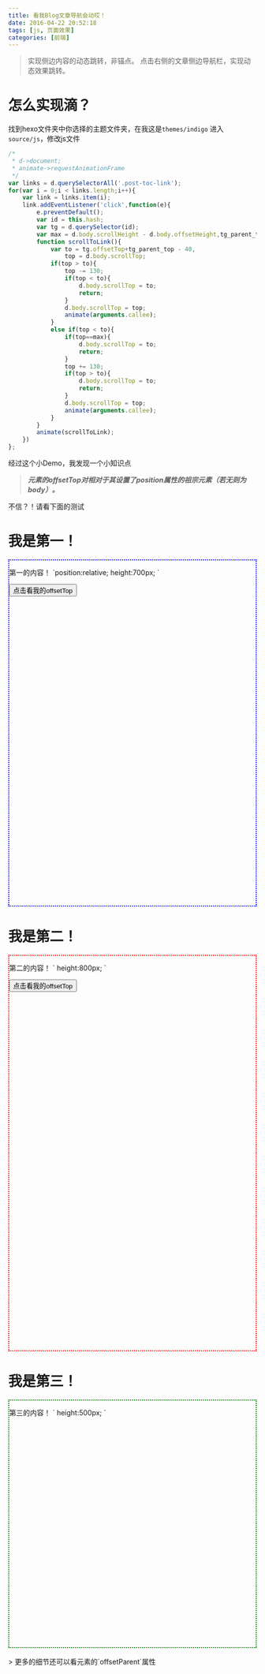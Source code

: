 ```yaml
---
title: 看我Blog文章导航会动哎！
date: 2016-04-22 20:52:18
tags: [js, 页面效果]
categories: [前端]
---
```

> 实现侧边内容的动态跳转，非锚点。
> 点击右侧的文章侧边导航栏，实现动态效果跳转。

# 怎么实现滴？
 找到hexo文件夹中你选择的主题文件夹，在我这是`themes/indigo`
 进入`source/js`，修改js文件
 <!-- more -->
```javascript
/*
 * d->document;
 * animate->requestAnimationFrame
 */
var links = d.querySelectorAll('.post-toc-link');
for(var i = 0;i < links.length;i++){
	var link = links.item(i);
	link.addEventListener('click',function(e){
		e.preventDefault();
		var id = this.hash;
		var tg = d.querySelector(id);
		var max = d.body.scrollHeight - d.body.offsetHeight,tg_parent_top = tg.offsetParent.offsetTop;
		function scrollToLink(){
			var to = tg.offsetTop+tg_parent_top - 40,
				top = d.body.scrollTop;
			if(top > to){
				top -= 130;
				if(top < to){
					d.body.scrollTop = to;
					return;
				}
				d.body.scrollTop = top;
				animate(arguments.callee);
			}
			else if(top < to){
				if(top==max){
					d.body.scrollTop = to;
					return;
				}
				top += 130;
				if(top > to){
					d.body.scrollTop = to;
					return;
				}
				d.body.scrollTop = top;
				animate(arguments.callee);
			}	
		}
		animate(scrollToLink);
	})
};
```
经过这个小Demo，我发现一个小知识点
> ***元素的offsetTop对相对于其设置了position属性的祖宗元素（若无则为body）。***

不信？！请看下面的测试

# 我是第一！
<div style="position:relative;height:700px; border:2px dotted blue;">
 <p>第一的内容！ `position:relative; height:700px; `
	<div>
	<script>function alertAttr(obj,attr){alert(obj[attr]);}</script>
	<button onclick="alertAttr(this,'offsetTop')">点击看我的offsetTop</button>
	</div>
 </p>
</div>

# 我是第二！
<div style="height:800px; border:2px dotted red;">
 <p>第二的内容！ ` height:800px; `</p>
 <button onclick="alertAttr(this,'offsetTop')">点击看我的offsetTop</button>
</div>

# 我是第三！
<div style="height:500px; border:2px dotted green;">
 <p>第三的内容！ ` height:500px; `</p>
</div>
<br>  
> 更多的细节还可以看元素的`offsetParent`属性